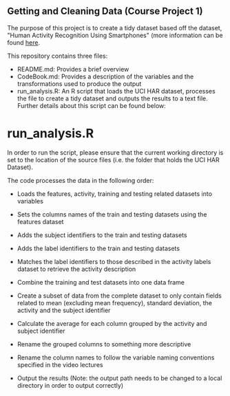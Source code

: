 ## Getting and Cleaning Data (Course Project 1)

The purpose of this project is to create a tidy dataset based off the dataset, "Human Activity Recognition Using Smartphones" (more information can be found <a href="http://archive.ics.uci.edu/ml/datasets/Human+Activity+Recognition+Using+Smartphones">here</a>.

This repository contains three files:
* README.md: Provides a brief overview
* CodeBook.md: Provides a description of the variables and the transformations used to produce the output
* run_analysis.R: An R script that loads the UCI HAR dataset, processes the file to create a tidy dataset and outputs the results to a text file. Further details about this script can be found below:

# run_analysis.R

In order to run the script, please ensure that the current working directory is set to the location of the source files (i.e. the folder that holds the UCI HAR Dataset).

The code processes the data in the following order:

* Loads the features, activity, training and testing related datasets into variables

* Sets the columns names of the train and testing datasets using the features dataset

* Adds the subject identifiers to the train and testing datasets

* Adds the label identifiers to the train and testing datasets

* Matches the label identifiers to those described in the activity labels dataset to retrieve the activity description

* Combine the training and test datasets into one data frame

* Create a subset of data from the complete dataset to only contain fields related to mean (excluding mean frequency), standard deviation, the activity and the subject identifier

* Calculate the average for each column grouped by the activity and subject identifier

* Rename the grouped columns to something more descriptive

* Rename the column names to follow the variable naming conventions specified in the video lectures

* Output the results (Note: the output path needs to be changed to a local directory in order to output correctly)

